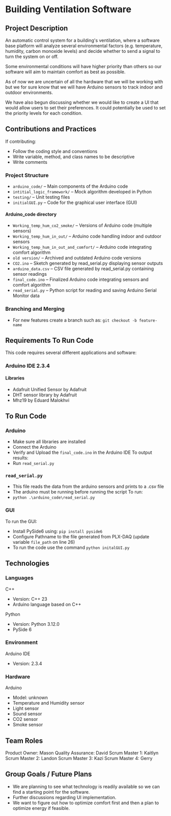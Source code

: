 


# Building Ventilation Software

## Project Description 
An automatic control system for a building's ventilation, where a software base platform will analyze several environmental factors (e.g. temperature, humidity, carbon monoxide levels) and decide whether to send a signal to turn the system on or off.

Some environmental conditions will have higher priority than others so our software will aim to maintain comfort as best as possible.

As of now we are uncertain of all the hardware that we will be working with but we for sure know that we will have Arduino sensors to track indoor and outdoor environments.

We have also begun discussing whether we would like to create a UI that would allow users to set their preferences. It could potentially be used to set the priority levels for each condition.

## Contributions and Practices
If contributing:
- Follow the coding style and conventions
- Write variable, method, and class names to be descriptive
- Write comments

### Project Structure
- `arduino_code/` – Main components of the Arduino code
- `intitial_logic_framework/` – Mock algorithm developed in Python
- `testing/` – Unit testing files
- `initialGUI.py` – Code for the graphical user interface (GUI)

#### Arduino_code directory
- `Working_temp_hum_co2_smoke/` – Versions of Arduino code (multiple sensors)
- `Working_temp_hum_in_out/` – Arduino code handling indoor and outdoor sensors
- `Working_temp_hum_in_out_and_comfort/` – Arduino code integrating comfort algorithm
- `old version/` – Archived and outdated Arduino code versions
- `CO2.ino` – Sketch generated by read_serial.py displaying sensor outputs
- `arduino_data.csv` – CSV file generated by read_serial.py containing sensor readings
- `final_code.ino` – Finalized Arduino code integrating sensors and comfort algorithm
- `read_serial.py` – Python script for reading and saving Arduino Serial Monitor data

### Branching and Merging
- For new features create a branch such as:
`git checkout -b feature-name`

## Requirements To Run Code
This code requires several different applications and software:

### Arduino IDE 2.3.4
#### Libraries
- Adafruit Unified Sensor by Adafruit
- DHT sensor library by Adafruit
- Mhz19 by Eduard Malokhvi

## To Run Code
### Arduino
- Make sure all libraries are installed
- Connect the Arduino
- Verify and Upload the `final_code.ino` in the Arduino IDE
To output results:
- Run `read_serial.py`

### `read_serial.py`
- This file reads the data from the arduino sensors and prints to a .csv file
- The arduino must be running before running the script
To run:
- `python .\arduino_code\read_serial.py`

### GUI
To run the GUI:
- Install PySide6 using: `pip install pyside6`
- Configure Pathname to the file generated from PLX-DAQ (update variable `file_path` on line 26)
- To run the code use the command `python initalGUI.py`

## Technologies 
### Languages
C++
- Version: C++ 23
- Arduino language based on C++
  
Python
- Version: Python 3.12.0
- PySide 6

### Environment
Arduino IDE
- Version: 2.3.4

### Hardware
Arduino
- Model: unknown
- Temperature and Humidity sensor
- Light sensor
- Sound sensor
- CO2 sensor
- Smoke sensor

## Team Roles
Product Owner: Mason
Quality Assurance: David 
Scrum Master 1: Kaitlyn
Scrum Master 2: Landon
Scrum Master 3: Kazi
Scrum Master 4: Gerry

## Group Goals / Future Plans
- We are planning to see what technology is readily available so we can find a starting point for the software.
- Further discussions regarding UI implementation.
- We want to figure out how to optimize comfort first and then a plan to optimize energy if feasible.
